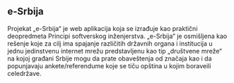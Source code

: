 ## e-Srbija 
Projekat „e-Srbija“ je web aplikacija koja se izrađuje kao praktični deopredmeta Principi softverskog inženjerstva. „e-Srbija“ je osmišljena kao rešenje koje za cilj ima spajanje različitih državnih organa i institucija u jednu jedinstvenu internet mrežu predstavljenu kao tip „društvene mreže“ na kojoj građani Srbije mogu da prate obaveštenja od značaja kao i da popunjavaju ankete/referendume koje se tiču opština u kojim boraveili celedržave.

